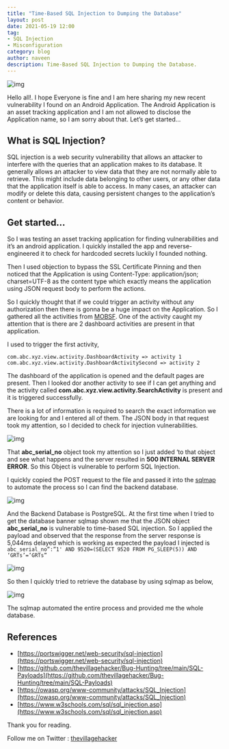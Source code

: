 ```yaml
---
title: "Time-Based SQL Injection to Dumping the Database"
layout: post
date: 2021-05-19 12:00
tag:
- SQL Injection
- Misconfiguration
category: blog
author: naveen
description: Time-Based SQL Injection to Dumping the Database.
---
```


![img](/assets/images/blogs/sqli1/1.webp)

Hello all!. I hope Everyone is fine and I am here sharing my new recent vulnerability I found on an Android Application. The Android Application is an asset tracking application and I am not allowed to disclose the Application name, so I am sorry about that. Let’s get started…

## What is SQL Injection?
SQL injection is a web security vulnerability that allows an attacker to interfere with the queries that an application makes to its database. It generally allows an attacker to view data that they are not normally able to retrieve. This might include data belonging to other users, or any other data that the application itself is able to access. In many cases, an attacker can modify or delete this data, causing persistent changes to the application’s content or behavior.

## Get started…
So I was testing an asset tracking application for finding vulnerabilities and it’s an android application. I quickly installed the app and reverse-engineered it to check for hardcoded secrets luckily I founded nothing.

Then I used objection to bypass the SSL Certificate Pinning and then noticed that the Application is using Content-Type: application/json; charset=UTF-8 as the content type which exactly means the application using JSON request body to perform the actions.

So I quickly thought that if we could trigger an activity without any authorization then there is gonna be a huge impact on the Application. So I gathered all the activities from [MOBSF](https://github.com/MobSF/Mobile-Security-Framework-MobSF). One of the activity caught my attention that is there are 2 dashboard activities are present in that application.

I used to trigger the first activity,

```
com.abc.xyz.view.activity.DashboardActivity => activity 1
com.abc.xyz.view.activity.DashboardActivitySecond => activity 2
```

The dashboard of the application is opened and the default pages are present. Then I looked dor another activity to see if I can get anything and the activity called **com.abc.xyz.view.activity.SearchActivity** is present and it is triggered successfully.

There is a lot of information is required to search the exact information we are looking for and I entered all of them. The JSON body in that request took my attention, so I decided to check for injection vulnerabilities.

![img](/assets/images/blogs/sqli1/2.webp)

That **abc_serial_no** object took my attention so I just added ‘to that object and see what happens and the server resulted in **500 INTERNAL SERVER ERROR**. So this Object is vulnerable to perform SQL Injection.

I quickly copied the POST request to the file and passed it into the [sqlmap](https://sqlmap.org/) to automate the process so I can find the backend database.

![img](/assets/images/blogs/sqli1/3.webp)

And the Backend Database is PostgreSQL. At the first time when I tried to get the database banner sqlmap shown me that the JSON object **abc_serial_no** is vulnerable to time-based SQL injection. So I applied the payload and observed that the response from the server response is 5,044ms delayed which is working as expected the payload I injected is `abc_serial_no”:”1' AND 9520=(SELECT 9520 FROM PG_SLEEP(5)) AND ‘GRTs’=’GRTs”`

![img](/assets/images/blogs/sqli1/4.webp)

So then I quickly tried to retrieve the database by using sqlmap as below,

![img](/assets/images/blogs/sqli1/5.webp)

The sqlmap automated the entire process and provided me the whole database.

## References
- [https://portswigger.net/web-security/sql-injection](https://portswigger.net/web-security/sql-injection)
- [https://github.com/thevillagehacker/Bug-Hunting/tree/main/SQL-Payloads](https://github.com/thevillagehacker/Bug-Hunting/tree/main/SQL-Payloads)
- [https://owasp.org/www-community/attacks/SQL_Injection](https://owasp.org/www-community/attacks/SQL_Injection)
- [https://www.w3schools.com/sql/sql_injection.asp](https://www.w3schools.com/sql/sql_injection.asp)

Thank you for reading.

Follow me on Twitter : [thevillagehacker](https://twitter.com/thevillagehackr)